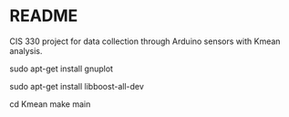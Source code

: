# README #
CIS 330 project for data collection through Arduino sensors with Kmean analysis.

sudo apt-get install gnuplot

sudo apt-get install libboost-all-dev

cd Kmean make main
